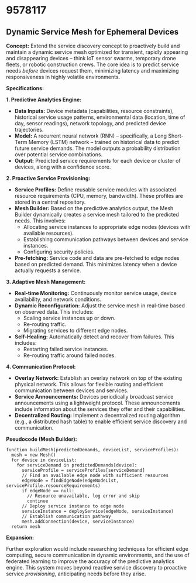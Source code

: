 # 9578117

## Dynamic Service Mesh for Ephemeral Devices

**Concept:** Extend the service discovery concept to proactively build and maintain a dynamic service mesh optimized for transient, rapidly appearing and disappearing devices – think IoT sensor swarms, temporary drone fleets, or robotic construction crews. The core idea is to predict service needs *before* devices request them, minimizing latency and maximizing responsiveness in highly volatile environments.

**Specifications:**

**1. Predictive Analytics Engine:**

*   **Data Inputs:** Device metadata (capabilities, resource constraints), historical service usage patterns, environmental data (location, time of day, sensor readings), network topology, and predicted device trajectories.
*   **Model:** A recurrent neural network (RNN) – specifically, a Long Short-Term Memory (LSTM) network – trained on historical data to predict future service demands. The model outputs a probability distribution over potential service combinations.
*   **Output:** Predicted service requirements for each device or cluster of devices, along with a confidence score.

**2. Proactive Service Provisioning:**

*   **Service Profiles:** Define reusable service modules with associated resource requirements (CPU, memory, bandwidth). These profiles are stored in a central repository.
*   **Mesh Builder:** Based on the predictive analytics output, the Mesh Builder dynamically creates a service mesh tailored to the predicted needs. This involves:
    *   Allocating service instances to appropriate edge nodes (devices with available resources).
    *   Establishing communication pathways between devices and service instances.
    *   Configuring security policies.
*   **Pre-fetching:** Service code and data are pre-fetched to edge nodes based on predicted demand. This minimizes latency when a device actually requests a service.

**3. Adaptive Mesh Management:**

*   **Real-time Monitoring:** Continuously monitor service usage, device availability, and network conditions.
*   **Dynamic Reconfiguration:** Adjust the service mesh in real-time based on observed data. This includes:
    *   Scaling service instances up or down.
    *   Re-routing traffic.
    *   Migrating services to different edge nodes.
*   **Self-Healing:** Automatically detect and recover from failures. This includes:
    *   Restarting failed service instances.
    *   Re-routing traffic around failed nodes.

**4. Communication Protocol:**

*   **Overlay Network:** Establish an overlay network on top of the existing physical network. This allows for flexible routing and efficient communication between devices and services.
*   **Service Announcements:** Devices periodically broadcast service announcements using a lightweight protocol. These announcements include information about the services they offer and their capabilities.
*   **Decentralized Routing:** Implement a decentralized routing algorithm (e.g., a distributed hash table) to enable efficient service discovery and communication.

**Pseudocode (Mesh Builder):**

```
function buildMesh(predictedDemands, deviceList, serviceProfiles):
  mesh = new Mesh()
  for device in deviceList:
    for serviceDemand in predictedDemands[device]:
      serviceProfile = serviceProfiles[serviceDemand]
      // Find an available edge node with sufficient resources
      edgeNode = findEdgeNode(edgeNodeList, serviceProfile.resourceRequirements)
      if edgeNode == null:
        // Resource unavailable, log error and skip
        continue
      // Deploy service instance to edge node
      serviceInstance = deployService(edgeNode, serviceInstance)
      // Establish communication pathway
      mesh.addConnection(device, serviceInstance)
  return mesh
```

**Expansion:**

Further exploration would include researching techniques for efficient edge computing, secure communication in dynamic environments, and the use of federated learning to improve the accuracy of the predictive analytics engine. This system moves beyond reactive service discovery to proactive service *provisioning*, anticipating needs before they arise.